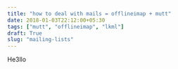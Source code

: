 ```yaml
---
title: "how to deal with mails = offlineimap + mutt"
date: 2018-01-03T22:12:00+05:30
tags: ["mutt", "offlineimap", "lkml"]
draft: True
slug: "mailing-lists"
---
```


He3llo
